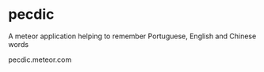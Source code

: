 # pecdic

A meteor application helping to remember Portuguese, English and Chinese words

pecdic.meteor.com
